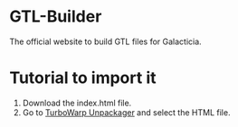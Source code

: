 # GTL-Builder
The official website to build GTL files for Galacticia.

# Tutorial to import it
1. Download the index.html file.
2. Go to [TurboWarp Unpackager](https://turbowarp.github.io/unpackager) and select the HTML file.
